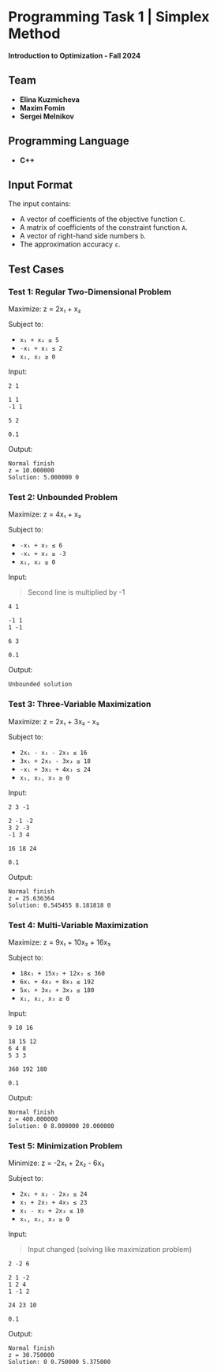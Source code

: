 # Programming Task 1 |  Simplex Method
**Introduction to Optimization - Fall 2024**


## Team
- **Elina Kuzmicheva**  
- **Maxim Fomin**   
- **Sergei Melnikov**   

## Programming Language
- **C++**

## Input Format
The input contains:
- A vector of coefficients of the objective function `C`.
- A matrix of coefficients of the constraint function `A`.
- A vector of right-hand side numbers `b`.
- The approximation accuracy `ε`.

## Test Cases

### Test 1: Regular Two-Dimensional Problem
Maximize:
z = 2x₁ + x₂

Subject to:

- `x₁ + x₂ ≤ 5`
- `-x₁ + x₂ ≤ 2`
- `x₁, x₂ ≥ 0`

Input:
```
2 1

1 1
-1 1

5 2

0.1
```
Output:
```
Normal finish
z = 10.000000
Solution: 5.000000 0
```

### Test 2: Unbounded Problem
Maximize:
z = 4x₁ + x₂

Subject to:

- `-x₁ + x₂ ≤ 6`
- `-x₁ + x₂ ≥ -3`
- `x₁, x₂ ≥ 0`

Input:
> Second line is multiplied by -1
```
4 1

-1 1
1 -1

6 3

0.1
```
Output:
```
Unbounded solution
```

### Test 3: Three-Variable Maximization
Maximize:
z = 2x₁ + 3x₂ - x₃

Subject to:

- `2x₁ - x₂ - 2x₃ ≤ 16`
- `3x₁ + 2x₂ - 3x₃ ≤ 18`
- `-x₁ + 3x₂ + 4x₃ ≤ 24`
- `x₁, x₂, x₃ ≥ 0`

Input:
```
2 3 -1

2 -1 -2
3 2 -3
-1 3 4

16 18 24

0.1
```
Output:
```
Normal finish
z = 25.636364
Solution: 0.545455 8.181818 0
```

### Test 4: Multi-Variable Maximization
Maximize:
z = 9x₁ + 10x₂ + 16x₃

Subject to:

- `18x₁ + 15x₂ + 12x₃ ≤ 360`
- `6x₁ + 4x₂ + 8x₃ ≤ 192`
- `5x₁ + 3x₂ + 3x₃ ≤ 180`
- `x₁, x₂, x₃ ≥ 0`

Input:
```
9 10 16

18 15 12
6 4 8
5 3 3

360 192 180

0.1
```
Output:
```
Normal finish
z = 400.000000
Solution: 0 8.000000 20.000000
```

### Test 5: Minimization Problem
Minimize:
z = -2x₁ + 2x₂ - 6x₃

Subject to:

- `2x₁ + x₂ - 2x₃ ≤ 24`
- `x₁ + 2x₂ + 4x₃ ≤ 23`
- `x₁ - x₂ + 2x₃ ≤ 10`
- `x₁, x₂, x₃ ≥ 0`

Input:
> Input changed (solving like maximization problem)
```
2 -2 6

2 1 -2
1 2 4
1 -1 2

24 23 10

0.1
```
Output:
```
Normal finish
z = 30.750000
Solution: 0 0.750000 5.375000
```
